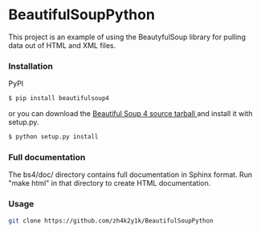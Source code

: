 # BeautifulSoupPython
This project is an example of using the BeautyfulSoup library for pulling data out of HTML and XML files.
### Installation
PyPI
```bash
$ pip install beautifulsoup4
```
or 
you can download the [Beautiful Soup 4 source tarball ](https://www.crummy.com/software/BeautifulSoup/bs4/download/4.0/) and install it with setup.py.
```bash
$ python setup.py install
```
### Full documentation 

The bs4/doc/ directory contains full documentation in Sphinx
format. Run "make html" in that directory to create HTML
documentation.

### Usage

```bash
git clone https://github.com/zh4k2y1k/BeautifulSoupPython
```

